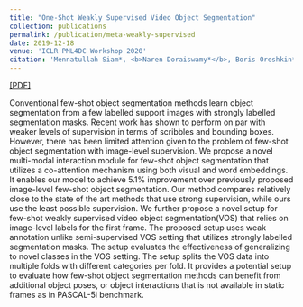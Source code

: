 ```yaml
---
title: "One-Shot Weakly Supervised Video Object Segmentation"
collection: publications
permalink: /publication/meta-weakly-supervised
date: 2019-12-18
venue: 'ICLR PML4DC Workshop 2020'
citation: 'Mennatullah Siam*, <b>Naren Doraiswamy*</b>, Boris Oreshkin*, Hengshuai Yao, Martin Jagersand. (2019).<i>Accepted in ICLR 2020 PML4DC Workshop</i>. <b>ICLR 2020</b>'
---
```

[[PDF]](https://arxiv.org/abs/1912.08936)

Conventional few-shot object segmentation methods learn object segmentation from a few labelled support images with strongly labelled segmentation masks. Recent work has shown to perform on par with weaker levels of supervision in terms of scribbles and bounding boxes. However, there has been limited attention given to the problem of few-shot object segmentation with image-level supervision. We propose a novel multi-modal interaction module for few-shot object segmentation that utilizes a co-attention mechanism using both visual and word embeddings. It enables our model to achieve 5.1% improvement over previously proposed image-level few-shot object segmentation. Our method compares relatively close to the state of the art methods that use strong supervision, while ours use the least possible supervision. We further propose a novel setup for few-shot weakly supervised video object segmentation(VOS) that relies on image-level labels for the first frame. The proposed setup uses weak annotation unlike semi-supervised VOS setting that utilizes strongly labelled segmentation masks. The setup evaluates the effectiveness of generalizing to novel classes in the VOS setting. The setup splits the VOS data into multiple folds with different categories per fold. It provides a potential setup to evaluate how few-shot object segmentation methods can benefit from additional object poses, or object interactions that is not available in static frames as in PASCAL-5i benchmark. 
